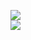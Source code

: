 [![](https://img.shields.io/badge/Made%20With-Github%20Spray-lightgrey.svg?style=for-the-badge&logo=github)](https://github.com/Annihil/github-spray#13079)  
[![](https://i.imgur.com/2DrTn0Z.gif)](https://github.com/Annihil/github-spray)